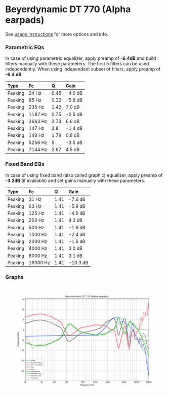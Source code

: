# Beyerdynamic DT 770 (Alpha earpads)
See [usage instructions](https://github.com/jaakkopasanen/AutoEq#usage) for more options and info.

### Parametric EQs
In case of using parametric equalizer, apply preamp of **-6.4dB** and build filters manually
with these parameters. The first 5 filters can be used independently.
When using independent subset of filters, apply preamp of **-6.4 dB**.

| Type    | Fc      |    Q | Gain    |
|:--------|:--------|:-----|:--------|
| Peaking | 24 Hz   | 0.45 | -4.0 dB |
| Peaking | 85 Hz   | 0.32 | -5.8 dB |
| Peaking | 235 Hz  | 1.42 | 7.0 dB  |
| Peaking | 1187 Hz | 0.75 | -2.5 dB |
| Peaking | 3663 Hz | 3.73 | 6.6 dB  |
| Peaking | 147 Hz  | 3.8  | -1.4 dB |
| Peaking | 148 Hz  | 1.79 | 0.8 dB  |
| Peaking | 5256 Hz | 5    | -3.5 dB |
| Peaking | 7144 Hz | 2.67 | 4.5 dB  |

### Fixed Band EQs
In case of using fixed band (also called graphic) equalizer, apply preamp of **-3.2dB**
(if available) and set gains manually with these parameters.

| Type    | Fc       |    Q | Gain     |
|:--------|:---------|:-----|:---------|
| Peaking | 31 Hz    | 1.41 | -7.6 dB  |
| Peaking | 63 Hz    | 1.41 | -5.9 dB  |
| Peaking | 125 Hz   | 1.41 | -4.5 dB  |
| Peaking | 250 Hz   | 1.41 | 4.3 dB   |
| Peaking | 500 Hz   | 1.41 | -1.6 dB  |
| Peaking | 1000 Hz  | 1.41 | -2.4 dB  |
| Peaking | 2000 Hz  | 1.41 | -1.6 dB  |
| Peaking | 4000 Hz  | 1.41 | 3.0 dB   |
| Peaking | 8000 Hz  | 1.41 | 3.1 dB   |
| Peaking | 16000 Hz | 1.41 | -10.3 dB |

### Graphs
![](./Beyerdynamic%20DT%20770%20(Alpha%20earpads).png)